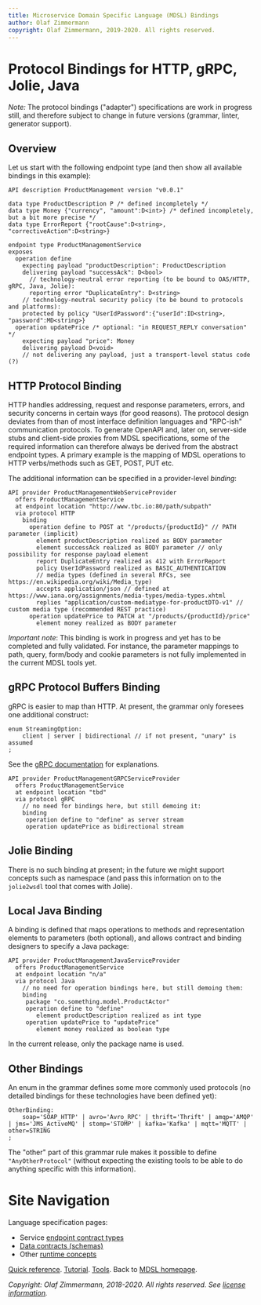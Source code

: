 ```yaml
---
title: Microservice Domain Specific Language (MDSL) Bindings
author: Olaf Zimmermann
copyright: Olaf Zimmermann, 2019-2020. All rights reserved.
---
```


Protocol Bindings for HTTP, gRPC, Jolie, Java
=============================================

*Note:* The protocol bindings ("adapter") specifications are work in progress still, and therefore subject to change in future versions (grammar, linter, generator support).

<!--
TODO update (from other): 
The language concepts described here can be used for context mapping, deployment modeling, and code generation (e.g., walking provider skeletons, test clients). Unlike endpoint types and data contracts, they play on the "instance" rather than the "class" level (just like ports in WSDL are instances of port types).
-->

## Overview 

Let us start with the following endpoint type (and then show all available bindings in this example):

~~~
API description ProductManagement version "v0.0.1"

data type ProductDescription P /* defined incompletely */
data type Money {"currency", "amount":D<int>} /* defined incompletely, but a bit more precise */
data type ErrorReport {"rootCause":D<string>, "correctiveAction":D<string>}

endpoint type ProductManagementService
exposes 
  operation define
    expecting payload "productDescription": ProductDescription
    delivering payload "successAck": D<bool>
      // technology-neutral error reporting (to be bound to OAS/HTTP, gRPC, Java, Jolie):
      reporting error "DuplicateEntry": D<string>
    // technology-neutral security policy (to be bound to protocols and platforms):
    protected by policy "UserIdPassword":{"userId":ID<string>, "password":MD<string>}
  operation updatePrice /* optional: "in REQUEST_REPLY conversation" */
    expecting payload "price": Money  
    delivering payload D<void>
    // not delivering any payload, just a transport-level status code (?)
~~~


## HTTP Protocol Binding

HTTP handles addressing, request and response parameters, errors, and security concerns in certain ways (for good reasons). The protocol design deviates from than of most interface definition languages and "RPC-ish" communication protocols. To generate OpenAPI and, later on, server-side stubs and client-side proxies from MDSL specifications, some of the required information can therefore always be derived from the abstract endpoint types. A primary  example is the mapping of MDSL operations to HTTP verbs/methods such as GET, POST, PUT etc. 

The additional information can be specified in a provider-level *binding*: 

~~~
API provider ProductManagementWebServiceProvider
  offers ProductManagementService
  at endpoint location "http://www.tbc.io:80/path/subpath"
  via protocol HTTP 
    binding 
      operation define to POST at "/products/{productId}" // PATH parameter (implicit)
        element productDescription realized as BODY parameter
        element successAck realized as BODY parameter // only possibility for response payload element 
        report DuplicateEntry realized as 412 with ErrorReport
        policy UserIdPassword realized as BASIC_AUTHENTICATION
        // media types (defined in several RFCs, see https://en.wikipedia.org/wiki/Media_type)
        accepts application/json // defined at https://www.iana.org/assignments/media-types/media-types.xhtml
        replies "application/custom-mediatype-for-productDTO-v1" // custom media type (recommended REST practice) 
      operation updatePrice to PATCH at "/products/{productId}/price"
        element money realized as BODY parameter
~~~

*Important note*: This binding is work in progress and yet has to be completed and fully validated. For instance, the parameter mappings to path, query, form/body and cookie parameters is not fully implemented in the current MDSL tools yet. 


## gRPC Protocol Buffers Binding

gRPC is easier to map than HTTP. At present, the grammar only foresees one additional construct: 

~~~
enum StreamingOption:
	client | server | bidirectional // if not present, "unary" is assumed
;
~~~

See the [gRPC documentation](https://grpc.io/docs/what-is-grpc/core-concepts/) for explanations. 

~~~
API provider ProductManagementGRPCServiceProvider
  offers ProductManagementService
  at endpoint location "tbd"
  via protocol gRPC
    // no need for bindings here, but still demoing it: 
    binding
     operation define to "define" as server stream
     operation updatePrice as bidirectional stream
~~~


## Jolie Binding

There is no such binding at present; in the future we might support concepts such as namespace (and pass this information on to the `jolie2wsdl` tool that comes with Jolie).

<!-- TODO also tak about non-HTTP transports in Jolie? -->


## Local Java Binding

A binding is defined that maps operations to methods and representation elements to parameters (both optional), and allows contract and binding designers to specify a  Java package: 

~~~
API provider ProductManagementJavaServiceProvider
  offers ProductManagementService
  at endpoint location "n/a" 
  via protocol Java
    // no need for operation bindings here, but still demoing them: 
    binding 
     package "co.something.model.ProductActor"
     operation define to "define"
        element productDescription realized as int type
     operation updatePrice to "updatePrice"
        element money realized as boolean type
~~~

In the current release, only the package name is used. 
<!-- there is an unfinished Freemarker template; /* [Q]: "extends"? */ -->


## Other Bindings
An enum in the grammar defines some more commonly used protocols (no detailed bindings for these technologies have been defined yet):

~~~
OtherBinding:
    soap='SOAP_HTTP' | avro='Avro_RPC' | thrift='Thrift' | amqp='AMQP' | jms='JMS_ActiveMQ' | stomp='STOMP' | kafka='Kafka' | mqtt='MQTT' | other=STRING 
;
~~~

The "other" part of this grammar rule makes it possible to define `"AnyOtherProtocol"` (without expecting the existing tools to be able to do anything specific with this information).


# Site Navigation

Language specification pages:

* Service [endpoint contract types](./servicecontract)
* [Data contracts (schemas)](./datacontract)
* Other [runtime concepts](./optionalparts)

[Quick reference](./quickreference). [Tutorial](./tutorial). [Tools](./tools). Back to [MDSL homepage](./index).

*Copyright: Olaf Zimmermann, 2018-2020. All rights reserved. See [license information](https://github.com/Microservice-API-Patterns/MDSL-Specification/blob/master/LICENSE).*

<!-- *EOF* -->